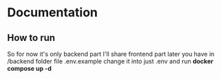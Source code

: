 # Documentation

## How to run
So for now it's only backend part I'll share frontend part later you have in /backend folder file .env.example change it into just .env and run **docker compose up -d**